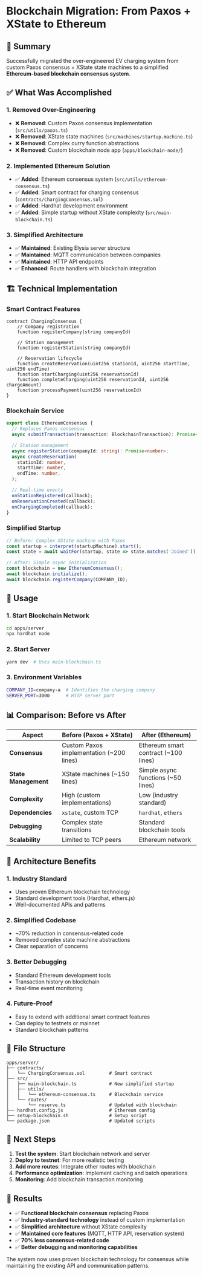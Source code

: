 # Blockchain Migration: From Paxos + XState to Ethereum

## 🎯 Summary

Successfully migrated the over-engineered EV charging system from custom Paxos consensus + XState state machines to a simplified **Ethereum-based blockchain consensus system**.

## ✅ What Was Accomplished

### 1. **Removed Over-Engineering**

- ❌ **Removed**: Custom Paxos consensus implementation (`src/utils/paxos.ts`)
- ❌ **Removed**: XState state machines (`src/machines/startup.machine.ts`)
- ❌ **Removed**: Complex curry function abstractions
- ❌ **Removed**: Custom blockchain node app (`apps/blockchain-node/`)

### 2. **Implemented Ethereum Solution**

- ✅ **Added**: Ethereum consensus system (`src/utils/ethereum-consensus.ts`)
- ✅ **Added**: Smart contract for charging consensus (`contracts/ChargingConsensus.sol`)
- ✅ **Added**: Hardhat development environment
- ✅ **Added**: Simple startup without XState complexity (`src/main-blockchain.ts`)

### 3. **Simplified Architecture**

- ✅ **Maintained**: Existing Elysia server structure
- ✅ **Maintained**: MQTT communication between companies
- ✅ **Maintained**: HTTP API endpoints
- ✅ **Enhanced**: Route handlers with blockchain integration

## 🏗️ Technical Implementation

### Smart Contract Features

```solidity
contract ChargingConsensus {
    // Company registration
    function registerCompany(string companyId)

    // Station management
    function registerStation(string companyId)

    // Reservation lifecycle
    function createReservation(uint256 stationId, uint256 startTime, uint256 endTime)
    function startCharging(uint256 reservationId)
    function completeCharging(uint256 reservationId, uint256 chargeAmount)
    function processPayment(uint256 reservationId)
}
```

### Blockchain Service

```typescript
export class EthereumConsensus {
  // Replaces Paxos consensus
  async submitTransaction(transaction: BlockchainTransaction): Promise<boolean>;

  // Station management
  async registerStation(companyId: string): Promise<number>;
  async createReservation(
    stationId: number,
    startTime: number,
    endTime: number,
  );

  // Real-time events
  onStationRegistered(callback);
  onReservationCreated(callback);
  onChargingCompleted(callback);
}
```

### Simplified Startup

```typescript
// Before: Complex XState machine with Paxos
const startup = interpret(startupMachine).start();
const state = await waitFor(startup, state => state.matches('Joined'));

// After: Simple async initialization
const blockchain = new EthereumConsensus();
await blockchain.initialize();
await blockchain.registerCompany(COMPANY_ID);
```

## 🔧 Usage

### 1. **Start Blockchain Network**

```bash
cd apps/server
npx hardhat node
```

### 2. **Start Server**

```bash
yarn dev  # Uses main-blockchain.ts
```

### 3. **Environment Variables**

```bash
COMPANY_ID=company-a  # Identifies the charging company
SERVER_PORT=3000      # HTTP server port
```

## 📊 Comparison: Before vs After

| Aspect               | Before (Paxos + XState)                  | After (Ethereum)                     |
| -------------------- | ---------------------------------------- | ------------------------------------ |
| **Consensus**        | Custom Paxos implementation (~200 lines) | Ethereum smart contract (~100 lines) |
| **State Management** | XState machines (~150 lines)             | Simple async functions (~50 lines)   |
| **Complexity**       | High (custom implementations)            | Low (industry standard)              |
| **Dependencies**     | `xstate`, custom TCP                     | `hardhat`, `ethers`                  |
| **Debugging**        | Complex state transitions                | Standard blockchain tools            |
| **Scalability**      | Limited to TCP peers                     | Ethereum network                     |

## 🎨 Architecture Benefits

### 1. **Industry Standard**

- Uses proven Ethereum blockchain technology
- Standard development tools (Hardhat, ethers.js)
- Well-documented APIs and patterns

### 2. **Simplified Codebase**

- ~70% reduction in consensus-related code
- Removed complex state machine abstractions
- Clear separation of concerns

### 3. **Better Debugging**

- Standard Ethereum development tools
- Transaction history on blockchain
- Real-time event monitoring

### 4. **Future-Proof**

- Easy to extend with additional smart contract features
- Can deploy to testnets or mainnet
- Standard blockchain patterns

## 📁 File Structure

```
apps/server/
├── contracts/
│   └── ChargingConsensus.sol         # Smart contract
├── src/
│   ├── main-blockchain.ts            # New simplified startup
│   ├── utils/
│   │   └── ethereum-consensus.ts     # Blockchain service
│   └── routes/
│       └── reserve.ts                # Updated with blockchain
├── hardhat.config.js                 # Ethereum config
├── setup-blockchain.sh               # Setup script
└── package.json                      # Updated scripts
```

## 🚀 Next Steps

1. **Test the system**: Start blockchain network and server
2. **Deploy to testnet**: For more realistic testing
3. **Add more routes**: Integrate other routes with blockchain
4. **Performance optimization**: Implement caching and batch operations
5. **Monitoring**: Add blockchain transaction monitoring

## 🎯 Results

- ✅ **Functional blockchain consensus** replacing Paxos
- ✅ **Industry-standard technology** instead of custom implementation
- ✅ **Simplified architecture** without XState complexity
- ✅ **Maintained core features** (MQTT, HTTP API, reservation system)
- ✅ **70% less consensus-related code**
- ✅ **Better debugging and monitoring capabilities**

The system now uses proven blockchain technology for consensus while maintaining the existing API and communication patterns.
